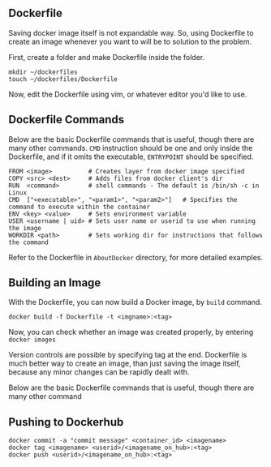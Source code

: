 ## Dockerfile
Saving docker image itself is not expandable way. So, using Dockerfile to create an image whenever you want to will be to solution to the problem.

First, create a folder and make Dockerfile inside the folder.
```
mkdir ~/dockerfiles
touch ~/dockerfiles/Dockerfile
```

Now, edit the Dockerfile using vim, or whatever editor you'd like to use.

## Dockerfile Commands
Below are the basic Dockerfile commands that is useful, though there are many other commands.
`CMD` instruction should be one and only inside the Dockerfile, and if it omits the executable, `ENTRYPOINT` should be specified.
```
FROM <image>          # Creates layer from docker image specified
COPY <src> <dest>     # Adds files from docker client's dir
RUN  <command>        # shell commands - The default is /bin/sh -c in Linux
CMD  ["<executable>", "<param1>", "<param2>"]   # Specifies the command to execute within the container
ENV <key> <value>     # Sets environment variable
USER <username | uid> # Sets user name or userid to use when running the image
WORKDIR <path>        # Sets working dir for instructions that follows the command
```
Refer to the Dockerfile in `AboutDocker` directory, for more detailed examples.

## Building an Image
With the Dockerfile, you can now build a Docker image, by `build` command.
```
docker build -f Dockerfile -t <imgname>:<tag>
```
Now, you can check whether an image was created properly, by entering `docker images`

Version controls are possible by specifying tag at the end. Dockerfile is much better way to create an image, than just saving the image itself, because any minor changes can be rapidly dealt with.

Below are the basic Dockerfile commands that is useful, though there are many other command

## Pushing to Dockerhub
```
docker commit -a "commit message" <container_id> <imagename>
docker tag <imagename> <userid>/<imagename_on_hub>:<tag>
docker push <userid>/<imagename_on_hub>:<tag>
```
